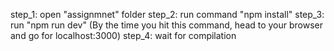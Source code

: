 step_1: open "assignmnet" folder
step_2: run command "npm install"
step_3: run "npm run dev" (By the time you hit this command, head to your browser and go for localhost:3000)
step_4: wait for compilation